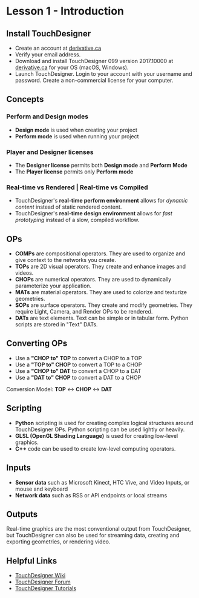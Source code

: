 # Lesson 1 - Introduction

## Install TouchDesigner
- Create an account at [derivative.ca](http://derivative.ca/Login/RegisterForm.asp "Register")
- Verify your email address.
- Download and install TouchDesigner 099 version 2017.10000 at [derivative.ca](http://www.derivative.ca/099/Downloads/Archive.asp "Download") for your OS (macOS, Windows).
- Launch TouchDesigner. Login to your account with your username and password. Create a non-commercial license for your computer.

## Concepts

### Perform and Design modes
- **Design mode** is used when creating your project
- **Perform mode** is used when running your project

### Player and Designer licenses
- The **Designer license** permits both **Design mode** and **Perform Mode**
- The **Player license** permits only **Perform mode**

### Real-time vs Rendered | Real-time vs Compiled
- TouchDesigner's **real-time perform environment** allows for *dynamic content* instead of static rendered content.
- TouchDesigner's **real-time design environment** allows for *fast prototyping* instead of a slow, compiled workflow.

## OPs
- **COMPs** are compositional operators. They are used to organize and give context to the networks you create.
- **TOPs** are 2D visual operators. They create and enhance images and videos.
- **CHOPs** are numerical operators. They are used to dynamically parameterize your application.
- **MATs** are material operators. They are used to colorize and texturize geometries.
- **SOPs** are surface operators. They create and modify geometries. They require Light, Camera, and Render OPs to be rendered.
- **DATs** are text elements. Text can be simple or in tabular form. Python scripts are stored in "Text" DATs.

## Converting OPs
- Use a **"CHOP to" TOP** to convert a CHOP to a TOP
- Use a **"TOP to" CHOP** to convert a TOP to a CHOP
- Use a **"CHOP to" DAT** to convert a CHOP to a DAT
- Use a **"DAT to" CHOP** to convert a DAT to a CHOP

Conversion Model:
**TOP** <-> **CHOP** <-> **DAT**

## Scripting
- **Python** scripting is used for creating complex logical structures around TouchDesigner OPs. Python scripting can be used lightly or heavily.
- **GLSL (OpenGL Shading Language)** is used for creating low-level graphics.
- **C++** code can be used to create low-level computing operators.

## Inputs
- **Sensor data** such as Microsoft Kinect, HTC Vive, and Video Inputs, or mouse and keyboard
- **Network data**  such as RSS or API endpoints or local streams

## Outputs
Real-time graphics are the most conventional output from TouchDesigner, but TouchDesigner can also be used for streaming data, creating and exporting geometries, or rendering video.

## Helpful Links
- [TouchDesigner Wiki](http://derivative.ca/wiki099/index.php?title=Main_Page "Wiki")
- [TouchDesigner Forum](https://www.derivative.ca/Forum/ "Forum")
- [TouchDesigner Tutorials](https://matthewragan.com/teaching-resources/touchdesigner/ "Tutorials")

